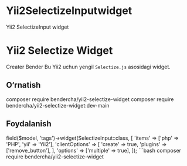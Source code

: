 # Yii2SelectizeInputwidget
Yii2 SelectizeInput widget

# Yii2 Selectize Widget
Creater Bender
Bu Yii2 uchun yengil `Selectize.js` asosidagi widget.

## O‘rnatish
composer require bendercha/yii2-selectize-widget
composer require bendercha/yii2-selectize-widget:dev-main

## Foydalanish

<?php
use bender\selectize\SelectizeInput;

echo $form->field($model, 'tags')->widget(SelectizeInput::class, [
    'items' => ['php' => 'PHP', 'yii' => 'Yii2'],
    'clientOptions' => [
        'create' => true,
        'plugins' => ['remove_button'],
    ],
    'options' => ['multiple' => true],
]);

```bash
composer require bendercha/yii2-selectize-widget
